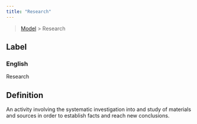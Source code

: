 ```yaml
---
title: "Research"
---
```


> [Model](../../) > Research

## Label

### English
Research


## Definition
An activity involving the systematic investigation into and study of materials and sources in order to establish facts and reach new conclusions. 


    

